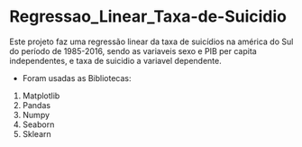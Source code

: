 # Regressao_Linear_Taxa-de-Suicidio
Este projeto faz uma regressão linear da taxa de suicídios na américa do Sul do período de 1985-2016, sendo as variaveis sexo e PIB per capita independentes, e taxa de suicidio 
a variavel dependente.

* Foram usadas as Bibliotecas:
1. Matplotlib
2. Pandas
3. Numpy
4. Seaborn
5. Sklearn
